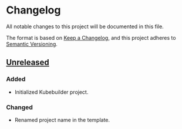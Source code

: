 # Changelog

All notable changes to this project will be documented in this file.

The format is based on [Keep a Changelog](https://keepachangelog.com/en/1.0.0/),
and this project adheres to [Semantic Versioning](https://semver.org/spec/v2.0.0.html).

## [Unreleased]

### Added

- Initialized Kubebuilder project.

### Changed

- Renamed project name in the template.

[Unreleased]: https://github.com/giantswarm/aws-vpc-operator/tree/main
